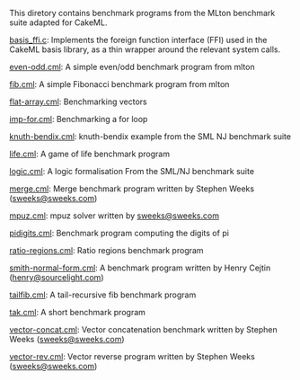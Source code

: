 This diretory contains benchmark programs from the MLton benchmark
suite adapted for CakeML.

[basis_ffi.c](basis_ffi.c):
Implements the foreign function interface (FFI) used in the CakeML basis
library, as a thin wrapper around the relevant system calls.

[even-odd.cml](even-odd.cml):
A simple even/odd benchmark program from mlton

[fib.cml](fib.cml):
A simple Fibonacci benchmark program from mlton

[flat-array.cml](flat-array.cml):
Benchmarking vectors

[imp-for.cml](imp-for.cml):
Benchmarking a for loop

[knuth-bendix.cml](knuth-bendix.cml):
knuth-bendix example from the SML NJ benchmark suite

[life.cml](life.cml):
A game of life benchmark program

[logic.cml](logic.cml):
A logic formalisation From the SML/NJ benchmark suite

[merge.cml](merge.cml):
Merge benchmark program written by Stephen Weeks (sweeks@sweeks.com)

[mpuz.cml](mpuz.cml):
mpuz solver written by sweeks@sweeks.com

[pidigits.cml](pidigits.cml):
Benchmark program computing the digits of pi

[ratio-regions.cml](ratio-regions.cml):
Ratio regions benchmark program

[smith-normal-form.cml](smith-normal-form.cml):
A benchmark program written by Henry Cejtin (henry@sourcelight.com)

[tailfib.cml](tailfib.cml):
A tail-recursive fib benchmark program

[tak.cml](tak.cml):
A short benchmark program

[vector-concat.cml](vector-concat.cml):
Vector concatenation benchmark written by Stephen Weeks (sweeks@sweeks.com)

[vector-rev.cml](vector-rev.cml):
Vector reverse program written by Stephen Weeks (sweeks@sweeks.com)
